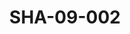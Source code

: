 ---
pid: SHA-09-002
title: SHA-09-002
language: ar
collection: شرحبيل احمد
original_label: 
rights: شرحبيل احمد
location_of_original: شرحبيل احمد
photographer_or_studio: 
scanned_from: photograph 7.3 by 10.5
_date: '1964'
location: جنوب السودان
description: فرقة شرحبيل احمد ومعجبين
additional_notes: 
permission_display: 'yes'
on_server: 'no'
on_website: 'no'
permalink: /photopages/ar/SHA-09-002.html
layout: photo-page
---